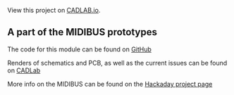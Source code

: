 View this project on [CADLAB.io](https://cadlab.io/project/25234). 

<h2> A part of the MIDIBUS prototypes </h2>

<p>
The code for this module can be found on  
<a href="https://github.com/GuavTek/MIDIBUS_DIN">
			  GitHub
		  </a>
</p>


<p>
Renders of schematics and PCB, as well as the current issues can be found on  
<a href="https://cadlab.io/project/25231/main/files">
			  CADLab
		  </a>
</p>

<p> 
More info on the MIDIBUS can be found on the 
<a href="https://hackaday.io/project/182092-midibus">
			  Hackaday project page
		  </a>

</p>
